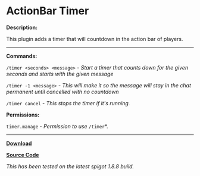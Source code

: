 # ActionBar Timer

**Description:**

This plugin adds a timer that will countdown in the action bar of players.

___

**Commands:**

`/timer <seconds> <message>` - *Start a timer that counts down for the given seconds and starts with the given message*

`/timer -1 <message>` - *This will make it so the message will stay in the chat permanent until cancelled with no countdown*

`/timer cancel` - *This stops the timer if it's running.*

**Permissions:**

`timer.manage` - *Permission to use* `/timer`*.
___

[**Download**](https://github.com/LeonTG77/ActionTimer/releases)

[**Source Code**](https://github.com/LeonTG77/ActionTimer)

*This has been tested on the latest spigot 1.8.8 build.*
